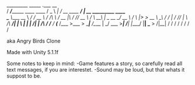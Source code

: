   _________                              _____       .___                    __                        
 /   _____/__________    ____  ____     /  _  \    __| _/__  __ ____   _____/  |_ __ _________   ____  
 \_____  \\____ \__  \ _/ ___\/ __ \   /  /_\  \  / __ |\  \/ // __ \ /    \   __\  |  \_  __ \_/ __ \ 
 /        \  |_> > __ \\  \__\  ___/  /    |    \/ /_/ | \   /\  ___/|   |  \  | |  |  /|  | \/\  ___/ 
/_______  /   __(____  /\___  >___  > \____|__  /\____ |  \_/  \___  >___|  /__| |____/ |__|    \___  >
        \/|__|       \/     \/    \/          \/      \/           \/     \/                        \/

aka Angry Birds Clone

Made with Unity 5.1.1f

Some notes to keep in mind:
-Game features a story, so carefully read all text messages, if you are interestet.
-Sound may be loud, but that whats it suppost to be.